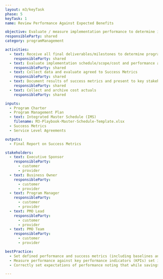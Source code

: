 ```yaml
---
layout: m3/keyTask
phase: 5
keyTask: 1
name: Review Performance Against Expected Benefits 

objective: Evaluate / measure implementation performance to determine if objectives were achieved. 
responsibleParty: shared
category: programManagement

activities:
  - text: Receive all final deliverables/milestones to determine program completion
    responsibleParty: shared
  - text: Evaluate implementation schedule/scope/cost and performance against baseline metrics 
    responsibleParty: shared
  - text: Collect data and evaluate agreed to Success Metrics
    responsibleParty: shared
  - text: Document results of success metrics and present to key stakeholders
    responsibleParty: shared
  - text: Collect and archive cost actuals
    responsibleParty: shared

inputs:
  - Program Charter
  - Program Management Plan
  - text: Integrated Master Schedule (IMS)
    filename: M3-Playbook-Master-Schedule-Template.xlsx
  - Success Metrics
  - Service Level Agreements

outputs:
  - Final Report on Success Metrics

stakeholders:
  - text: Executive Sponsor
    responsibleParty:
      - customer
      - provider
  - text: Business Owner
    responsibleParty:
      - customer
      - provider
  - text: Program Manager
    responsibleParty:
      - customer
      - provider
  - text: PMO Lead
    responsibleParty:
      - customer
      - provider
  - text: PMO Team
    responsibleParty:
      - customer
      - provider

bestPractice:
  - Set defined performance and success metrics (including baselines and targets) at the beginning of the program to be able to measure and communicate the benefits intended and ultimately achieved
  - Measure performance against key performance indicators (KPIs) set in Phase 1, internal and external standards including <a href="http://www.benchmarks.gsa.gov/">benchmarks.gsa.gov</a>, and the <a href="https://ussm.gsa.gov/fibf/">Federal Integrated Business Framework (FIBF)</a> Performance Management Framework
  - Correctly set expectations of performance noting that while savings often are realized from shared support arrangements, the efficiencies do not appear immediately and in the short-run may appear to be more costly during the stabilization period

---
```


